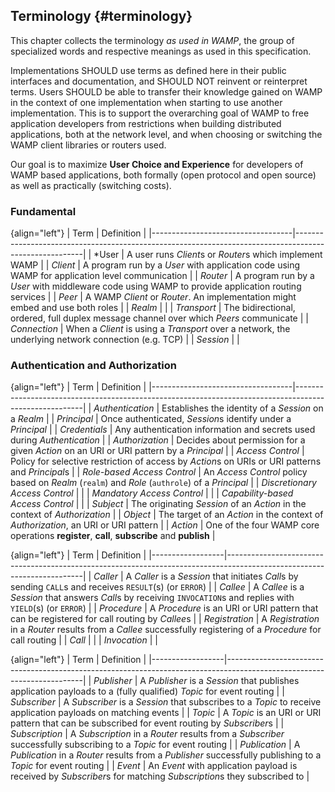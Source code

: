 ## Terminology {#terminology}

This chapter collects the terminology *as used in WAMP*, the group of specialized words and respective meanings
as used in this specification.

Implementations SHOULD use terms as defined here in their public interfaces and documentation,
and SHOULD NOT reinvent or reinterpret terms. Users SHOULD be able to transfer their knowledge gained on WAMP
in the context of one implementation when starting to use another implementation.
This is to support the overarching goal of WAMP to free application developers from restrictions when
building distributed applications, both at the network level, and when choosing or switching the WAMP client
libraries or routers used.

Our goal is to maximize **User Choice and Experience** for developers of WAMP based applications,
both formally (open protocol and open source) as well as practically (switching costs).


### Fundamental

{align="left"}
| Term                              | Definition                                                                                            |
|-----------------------------------|-------------------------------------------------------------------------------------------------------|
| *User                             | A user runs *Client*s or *Router*s which implement WAMP                                               |
| *Client*                          | A program run by a *User* with application code using WAMP for application level communication        |
| *Router*                          | A program run by a *User* with middleware code using WAMP to provide application routing services     |
| *Peer*                            | A WAMP *Client* or *Router*. An implementation might embed and use both roles                         |
| *Realm*                           |                                                                                                       |
| *Transport*                       | The bidirectional, ordered, full duplex message channel over which *Peers* communicate                |
| *Connection*                      | When a *Client* is using a *Transport* over a network, the underlying network connection (e.g. TCP)   |
| *Session*                         |                                                                                                       |


### Authentication and Authorization

{align="left"}
| Term                              | Definition                                                                                            |
|-----------------------------------|-------------------------------------------------------------------------------------------------------|
| *Authentication*                  | Establishes the identity of a *Session* on a *Realm*                                                  |
| *Principal*                       | Once authenticated, *Session*s identify under a *Principal*                                           |
| *Credentials*                     | Any authentication information and secrets used during *Authentication*                               |
| *Authorization*                   | Decides about permission for a given *Action* on an URI or URI pattern by a *Principal*               |
| *Access Control*                  | Policy for selective restriction of access by *Action*s on URIs or URI patterns and *Principal*s      |
| *Role-based Access Control*       | An *Access Control* policy based on *Realm* (`realm`) and *Role* (`authrole`) of a *Principal*        |
| *Discretionary Access Control*    |                                                                                                       |
| *Mandatory Access Control*        |                                                                                                       |
| *Capability-based Access Control* |                                                                                                       |
| *Subject*                         | The originating *Session* of an *Action* in the context of *Authorization*                            |
| *Object*                          | The target of an *Action* in the context of *Authorization*, an URI or URI pattern                    |
| *Action*                          | One of the four WAMP core operations **register**, **call**, **subscribe** and **publish**            |


{align="left"}
| Term             | Definition                                                                                                             |
|------------------|------------------------------------------------------------------------------------------------------------------------|
| *Caller*         | A *Caller* is a *Session* that initiates *Call*s by sending `CALL`s and receives `RESULT`(s) (or `ERROR`)              |
| *Callee*         | A *Callee* is a *Session* that answers *Call*s by receiving `INVOCATION`s and replies with `YIELD`(s) (or `ERROR`)     |
| *Procedure*      | A *Procedure* is an URI or URI pattern that can be registered for call routing by *Callee*s                            |
| *Registration*   | A *Registration* in a *Router* results from a *Callee* successfully registering of a *Procedure* for call routing      |
| *Call*           |                                                                                                                        |
| *Invocation*     |                                                                                                                        |


{align="left"}
| Term             | Definition                                                                                                             |
|------------------|------------------------------------------------------------------------------------------------------------------------|
| *Publisher*      | A *Publisher* is a *Session* that publishes application payloads to a (fully qualified) *Topic* for event routing      |
| *Subscriber*     | A *Subscriber* is a *Session* that subscribes to a *Topic* to receive application payloads on matching events          |
| *Topic*          | A *Topic* is an URI or URI pattern that can be subscribed for event routing by *Subscriber*s                           |
| *Subscription*   | A *Subscription* in a *Router* results from a *Subscriber* successfully subscribing to a *Topic* for event routing     |
| *Publication*    | A *Publication* in a *Router* results from a *Publisher* successfully publishing to a *Topic* for event routing        |
| *Event*          | An *Event* with application payload is received by *Subscriber*s for matching *Subscription*s they subscribed to       |
